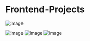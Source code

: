 # Frontend-Projects
![image](https://user-images.githubusercontent.com/120945994/216254505-45068b37-ed08-474c-b5ac-e27b8fde658b.png)




![image](https://user-images.githubusercontent.com/120945994/216253085-3bb0cd12-ce42-4da4-a6b6-3d85caf99a27.png)
![image](https://user-images.githubusercontent.com/120945994/216253188-05c758b6-74ab-43e5-beff-71ec237fff9d.png)
![image](https://user-images.githubusercontent.com/120945994/216253242-7d9bbcd5-4ad4-40e3-8de2-eb25746c83e5.png)
